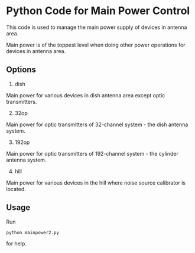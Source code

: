 # Python Code for Main Power Control

This code is used to manage the main power supply of devices in antenna area.

Main power is of the toppest level when doing other power operations for devices in antenna area.

## Options

1. dish

Main power for various devices in dish antenna area except optic transmitters.

2. 32op

Main power for optic transmitters of 32-channel system - the dish antenna system.

3. 192op

Main power for optic transmitters of 192-channel system - the cylinder antenna system.

4. hill

Main power for various devices in the hill where noise source calibrator is located.


## Usage

Run

`python mainpower2.py`

for help.



